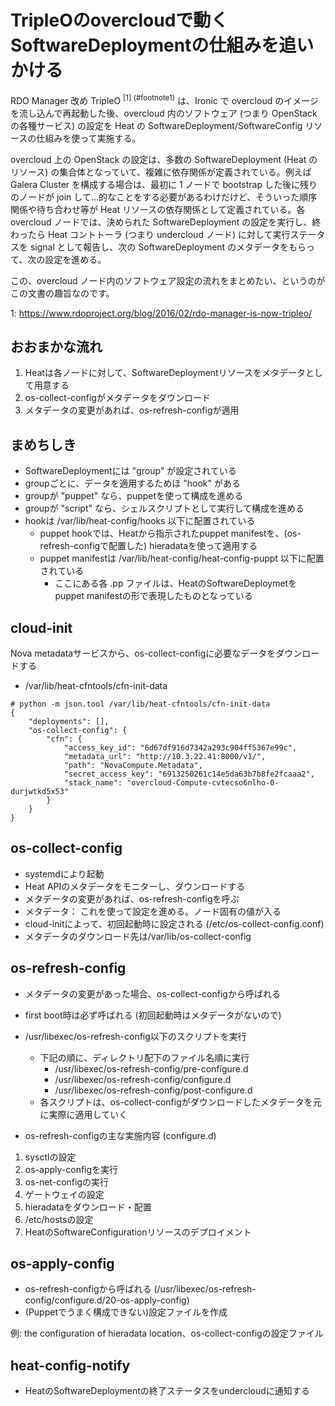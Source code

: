 # TripleOのovercloudで動くSoftwareDeploymentの仕組みを追いかける

RDO Manager 改め TripleO <sup>[1] (#footnote1)</sup> は、Ironic で overcloud のイメージを流し込んで再起動した後、overcloud 内のソフトウェア (つまり OpenStack の各種サービス) の設定を Heat の SoftwareDeployment/SoftwareConfig リソースの仕組みを使って実施する。

overcloud 上の OpenStack の設定は、多数の SoftwareDeployment (Heat のリソース) の集合体となっていて、複雑に依存関係が定義されている。例えば Galera Cluster を構成する場合は、最初に 1 ノードで bootstrap した後に残りのノードが join して...的なことをする必要があるわけだけど、そういった順序関係や待ち合わせ等が Heat リソースの依存関係として定義されている。各 overcloud ノードでは、決められた SoftwareDeployment の設定を実行し、終わったら Heat コントトーラ (つまり undercloud ノード) に対して実行ステータスを signal として報告し、次の SoftwareDeployment のメタデータをもらって、次の設定を進める。

この、overcloud ノード内のソフトウェア設定の流れをまとめたい、というのがこの文書の趣旨なのです。

<a name="footnote1">1</a>: https://www.rdoproject.org/blog/2016/02/rdo-manager-is-now-tripleo/

## おおまかな流れ

1. Heatは各ノードに対して、SoftwareDeploymentリソースをメタデータとして用意する
1. os-collect-configがメタデータをダウンロード
1. メタデータの変更があれば、os-refresh-configが適用

## まめちしき

- SoftwareDeploymentには "group" が設定されている
- groupごとに、データを適用するためほ "hook" がある
- groupが "puppet" なら、puppetを使って構成を進める
- groupが "script" なら、シェルスクリプトとして実行して構成を進める
- hookは /var/lib/heat-config/hooks 以下に配置されている
  - puppet hookでは、Heatから指示されたpuppet manifestを、(os-refresh-configで配置した) hieradataを使って適用する
  - puppet manifestは /var/lib/heat-config/heat-config-puppt 以下に配置されている
    - ここにある各 .pp ファイルは、HeatのSoftwareDeploymetをpuppet manifestの形で表現したものとなっている

## cloud-init
Nova metadataサービスから、os-collect-configに必要なデータをダウンロードする

- /var/lib/heat-cfntools/cfn-init-data

```
# python -m json.tool /var/lib/heat-cfntools/cfn-init-data
{
    "deployments": [],
    "os-collect-config": {
        "cfn": {
            "access_key_id": "6d67df916d7342a293c904ff5367e99c",
            "metadata_url": "http://10.3.22.41:8000/v1/",
            "path": "NovaCompute.Metadata",
            "secret_access_key": "6913250261c14e5da63b7b8fe2fcaaa2",
            "stack_name": "overcloud-Compute-cvtecso6nlho-0-durjwtkd5x53"
        }
    }
}
```

## os-collect-config

- systemdにより起動
- Heat APIのメタデータをモニターし、ダウンロードする
- メタデータの変更があれば、os-refresh-configを呼ぶ
- メタデータ： これを使って設定を進める。ノード固有の値が入る
- cloud-initによって、初回起動時に設定される (/etc/os-collect-config.conf)
- メタデータのダウンロード先は/var/lib/os-collect-config

## os-refresh-config
- メタデータの変更があった場合、os-collect-configから呼ばれる
- first boot時は必ず呼ばれる (初回起動時はメタデータがないので)
- /usr/libexec/os-refresh-config以下のスクリプトを実行
  - 下記の順に、ディレクトリ配下のファイル名順に実行
    -  /usr/libexec/os-refresh-config/pre-configure.d
    -  /usr/libexec/os-refresh-config/configure.d
    -  /usr/libexec/os-refresh-config/post-configure.d
  - 各スクリプトは、os-collect-configがダウンロードしたメタデータを元に実際に適用していく

- os-refresh-configの主な実施内容 (configure.d)
1. sysctlの設定
2. os-apply-configを実行
3. os-net-configの実行
4. ゲートウェイの設定
5. hieradataをダウンロード・配置
6. /etc/hostsの設定
7. HeatのSoftwareConfigurationリソースのデプロイメント

## os-apply-config
- os-refresh-configから呼ばれる (/usr/libexec/os-refresh-config/configure.d/20-os-apply-config)
- (Puppetでうまく構成できない)設定ファイルを作成

例: the configuration of hieradata location、os-collect-configの設定ファイル

## heat-config-notify
- HeatのSoftwareDeploymentの終了ステータスをundercloudに通知する


